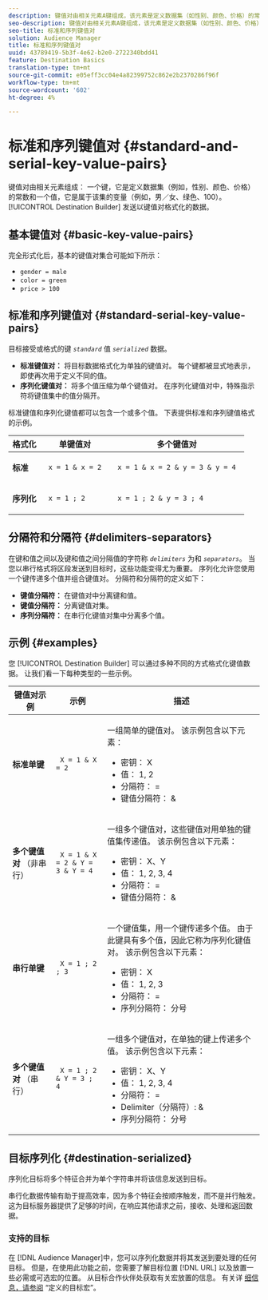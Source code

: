 ```yaml
---
description: 键值对由相关元素A键组成，该元素是定义数据集（如性别、颜色、价格）的常数，以及属于该集的变量（如男性／女性、绿色、100）。 目标生成器发送格式化为键值对的数据。
seo-description: 键值对由相关元素A键组成，该元素是定义数据集（如性别、颜色、价格）的常数，以及属于该集的变量（如男性／女性、绿色、100）。 目标生成器发送格式化为键值对的数据。
seo-title: 标准和序列键值对
solution: Audience Manager
title: 标准和序列键值对
uuid: 43789419-5b3f-4e62-b2e0-2722340bdd41
feature: Destination Basics
translation-type: tm+mt
source-git-commit: e05eff3cc04e4a82399752c862e2b2370286f96f
workflow-type: tm+mt
source-wordcount: '602'
ht-degree: 4%

---
```



# 标准和序列键值对 {#standard-and-serial-key-value-pairs}

键值对由相关元素组成： 一个键，它是定义数据集（例如，性别、颜色、价格）的常数和一个值，它是属于该集的变量（例如，男／女、绿色、100）。 [!UICONTROL Destination Builder] 发送以键值对格式化的数据。

## 基本键值对 {#basic-key-value-pairs}

完全形式化后，基本的键值对集合可能如下所示：

* `gender = male`
* `color = green`
* `price > 100`

## 标准和序列键值对 {#standard-serial-key-value-pairs}

目标接受或格式的键 *`standard`* 值 *`serialized`* 数据。

* **标准键值对：** 将目标数据格式化为单独的键值对。 每个键都被显式地表示，即使再次用于定义不同的值。
* **序列化键值对：** 将多个值压缩为单个键值对。 在序列化键值对中，特殊指示符将键值集中的值分隔开。

标准键值和序列化键值都可以包含一个或多个值。 下表提供标准和序列键值格式的示例。

<table id="table_7895B1E800934117A19A96380F0CF91B"> 
 <thead> 
  <tr> 
   <th colname="col1" class="entry"> 格式化 </th>
   <th colname="col2" class="entry"> 单键值对 </th>
   <th colname="col3" class="entry"> 多个键值对 </th>
  </tr>
 </thead>
 <tbody> 
  <tr> 
   <td colname="col1"> <p> <b>标准</b> </p> </td>
   <td colname="col2"> <p> <code> x = 1 &amp; x = 2 </code> </p> </td>
   <td colname="col3"> <p> <code> x = 1 &amp; x = 2 &amp; y = 3 &amp; y = 4 </code> </p> </td>
  </tr>
  <tr> 
   <td colname="col1"> <p> <b>序列化</b> </p> </td> 
   <td colname="col2"> <p> <code> x = 1 ; 2 </code> </p> </td> 
   <td colname="col3"> <p> <code> x = 1 ; 2 &amp; y = 3 ; 4 </code> </p> </td>
  </tr>
 </tbody>
</table>

## 分隔符和分隔符 {#delimiters-separators}

在键和值之间以及键和值之间分隔值的字符称 *`delimiters`* 为和 *`separators`*。 当您以串行格式将区段发送到目标时，这些功能变得尤为重要。 序列化允许您使用一个键传递多个值并组合键值对。 分隔符和分隔符的定义如下：

* **键值分隔符：** 在键值对中分离键和值。
* **键值分隔符：** 分离键值对集。
* **序列分隔符：** 在串行化键值对集中分离多个值。

## 示例 {#examples}

您 [!UICONTROL Destination Builder] 可以通过多种不同的方式格式化键值数据。 让我们看一下每种类型的一些示例。

<table id="table_C2FBDC887C8C4CC88B1B2A7CF8E2795F"> 
 <thead> 
  <tr> 
   <th colname="col1" class="entry"> 键值对示例 </th> 
   <th colname="col2" class="entry"> 示例 </th> 
   <th colname="col3" class="entry"> 描述 </th> 
  </tr> 
 </thead>
 <tbody> 
  <tr> 
   <td colname="col1"> <p> <b>标准单键</b> </p> </td> 
   <td colname="col2"> <p> <code> X = 1 &amp; X = 2 </code> </p> </td> 
   <td colname="col3"> <p>一组简单的键值对。 该示例包含以下元素： </p> 
    <ul id="ul_28C0CB005B264373926CA5D7418EE845"> 
     <li id="li_B6D300DBA9064F0BA743BA9B04339511">密钥： X </li> 
     <li id="li_9A1C98D5C9124FF1B4F032668576C03A">值： 1, 2 </li> 
     <li id="li_1D2828328E554176846C94F6140C0CBF">分隔符： = </li> 
     <li id="li_0C6A70A0D9534611ACC98A0FD3693587">键值分隔符： &amp; </li> 
    </ul> </td> 
  </tr> 
  <tr> 
   <td colname="col1"> <p> <b>多个键值对</b> （非串行） </p> </td> 
   <td colname="col2"> <p> <code> X = 1 &amp; X = 2 &amp; Y = 3 &amp; Y = 4 </code> </p> </td> 
   <td colname="col3"> <p>一组多个键值对，这些键值对用单独的键值集传递值。 该示例包含以下元素： </p> 
    <ul id="ul_7FB22A43B435463D9F209067FF2C3619"> 
     <li id="li_7487657F6C2F48F5A4C4C9F9E8FB3B4B">密钥： X、Y </li> 
     <li id="li_B828CF81DAB8443FBB2EDF6538A63B3C">值： 1, 2, 3, 4 </li> 
     <li id="li_EA4C95F6C93D435EB79237E38CE6F011">分隔符： = </li> 
     <li id="li_45984AE2B581498299054BA5276D461D">键值分隔符： &amp; </li> 
    </ul> </td> 
  </tr> 
  <tr> 
   <td colname="col1"> <p> <b>串行单键</b> </p> </td> 
   <td colname="col2"> <p> <code> X = 1 ; 2 ; 3 </code> </p> </td> 
   <td colname="col3"> <p>一个键值集，用一个键传递多个值。 由于此键具有多个值，因此它称为序列化键值对。 该示例包含以下元素： </p> 
    <ul id="ul_69C4C662B9BD4F77BB940D921B316CCF"> 
     <li id="li_718BEC527E69417C9F88D3DBD3357A28">密钥： X </li> 
     <li id="li_659DCBBFB4024AC2B9C4E74D2A86648D">值： 1, 2, 3 </li> 
     <li id="li_9A890233C6F84085A7BD5EA4D044E3CC">分隔符： = </li> 
     <li id="li_AFC0426EA6044F8BAFD915FCB3808FBA">序列分隔符： 分号 </li> 
    </ul> </td> 
  </tr> 
  <tr> 
   <td colname="col1"> <p> <b>多个键值对</b> （串行） </p> </td> 
   <td colname="col2"> <p> <code> X = 1 ; 2 &amp; Y = 3 ; 4 </code> </p> </td> 
   <td colname="col3"> <p>一组多个键值对，在单独的键上传递多个值。 该示例包含以下元素： </p> 
    <ul id="ul_CB50133B2E944818B9F2A0586EF69774"> 
     <li id="li_FD3D7ECC2BF046E99B1ED0B73EFE341F">密钥： X、Y </li> 
     <li id="li_2BADC98C4CE74BBBBA1DC446D24615AC">值： 1, 2, 3, 4 </li> 
     <li id="li_4125435175AD4A43A44B980B28F32364">分隔符： = </li> 
     <li id="li_48CFC279B2514F4FB2935B05FC7F287A">Delimiter（分隔符）: &amp; </li> 
     <li id="li_576C731F2FAF47FD92F55345CD6D36A0">序列分隔符： 分号 </li> 
    </ul> </td> 
  </tr> 
 </tbody> 
</table>

## 目标序列化 {#destination-serialized}

序列化目标将多个特征合并为单个字符串并将该信息发送到目标。

<!-- c_dest_serialized.xml -->

串行化数据传输有助于提高效率，因为多个特征会按顺序触发，而不是并行触发。 这为目标服务器提供了足够的时间，在响应其他请求之前，接收、处理和返回数据。

### 支持的目标

在 [!DNL Audience Manager]中，您可以序列化数据并将其发送到要处理的任何目标。 但是，在使用此功能之前，您需要了解目标位置 [!DNL URL] 以及放置一些必需或可选宏的位置。 从目标合作伙伴处获取有关宏放置的信息。 有关详 [细信息，请参阅](../../features/destinations/destination-macros.md#destination-macros-defined) “定义的目标宏”。